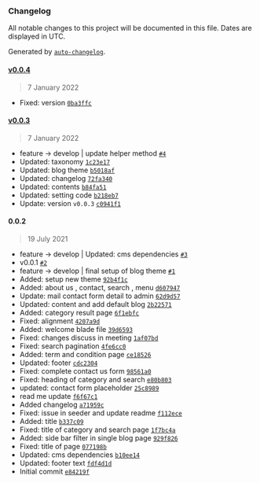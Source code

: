 ### Changelog

All notable changes to this project will be documented in this file. Dates are displayed in UTC.

Generated by [`auto-changelog`](https://github.com/CookPete/auto-changelog).

#### [v0.0.4](https://github.com/webreinvent/vaahcms-theme-bulma/compare/v0.0.3...v0.0.4)

> 7 January 2022

- Fixed: version [`0ba3ffc`](https://github.com/webreinvent/vaahcms-theme-bulma/commit/0ba3ffc9e38b6461525eea7ae7a776c95a2f5285)

#### [v0.0.3](https://github.com/webreinvent/vaahcms-theme-bulma/compare/0.0.2...v0.0.3)

> 7 January 2022

- feature -&gt; develop | update helper method [`#4`](https://github.com/webreinvent/vaahcms-theme-bulma/pull/4)
- Updated: taxonomy [`1c23e17`](https://github.com/webreinvent/vaahcms-theme-bulma/commit/1c23e1768c4af95d14b559038bc75b7cf919ac8e)
- Updated: blog theme  [`b5018af`](https://github.com/webreinvent/vaahcms-theme-bulma/commit/b5018afcdebe4fe6ec767a4ccfc7793f40f161e1)
- Updated: changelog [`72fa340`](https://github.com/webreinvent/vaahcms-theme-bulma/commit/72fa3408579af5ca65e5bd0b59f29c58464c39d7)
- Updated: contents [`b84fa51`](https://github.com/webreinvent/vaahcms-theme-bulma/commit/b84fa51b156400b0ea802f1354c81ff37052a1da)
- Updated: setting code [`b218eb7`](https://github.com/webreinvent/vaahcms-theme-bulma/commit/b218eb76c77ba6577b2658ba8e6c19c4d655efbc)
- Update: version `v0.0.3` [`c0941f1`](https://github.com/webreinvent/vaahcms-theme-bulma/commit/c0941f1526df8eba7d6f63eeaf5460c429095ec5)

#### 0.0.2

> 19 July 2021

- feature -&gt; develop | Updated: cms dependencies [`#3`](https://github.com/webreinvent/vaahcms-theme-bulma/pull/3)
- v0.0.1 [`#2`](https://github.com/webreinvent/vaahcms-theme-bulma/pull/2)
- feature -&gt; develop | final setup of blog theme [`#1`](https://github.com/webreinvent/vaahcms-theme-bulma/pull/1)
- Added: setup new theme [`92b4f1c`](https://github.com/webreinvent/vaahcms-theme-bulma/commit/92b4f1c2f56dd8f0a7c565d73b09e5935eb5a3ba)
- Added: about us , contact, search , menu  [`d607947`](https://github.com/webreinvent/vaahcms-theme-bulma/commit/d60794753e784710b02938878b09a2c35f856139)
- Update: mail contact form detail to admin [`62d9d57`](https://github.com/webreinvent/vaahcms-theme-bulma/commit/62d9d572395c8975c19fcdf2ace8c88883a9a8cb)
- Updated: content and add default blog [`2b22571`](https://github.com/webreinvent/vaahcms-theme-bulma/commit/2b22571afeb0fb7c1adf649f33c18564ab41d60c)
- Added: category result page [`6f1ebfc`](https://github.com/webreinvent/vaahcms-theme-bulma/commit/6f1ebfc92b929390d8378b90da310a12d2ee50ee)
- Fixed: alignment  [`4207a9d`](https://github.com/webreinvent/vaahcms-theme-bulma/commit/4207a9dcb2e95c32fae3a61beec191f33f713a93)
- Added: welcome blade file [`39d6593`](https://github.com/webreinvent/vaahcms-theme-bulma/commit/39d6593c06a2c5bd96309812a77446aeaa6c066c)
- Fixed: changes discuss in meeting [`1af07bd`](https://github.com/webreinvent/vaahcms-theme-bulma/commit/1af07bdb24cd5ab307134b2d9c48873cdd49adc0)
- Fixed: search pagination [`4fe6cc0`](https://github.com/webreinvent/vaahcms-theme-bulma/commit/4fe6cc041c3e496c81e8d3a142627457e7ac44b7)
- Added: term and condition page  [`ce18526`](https://github.com/webreinvent/vaahcms-theme-bulma/commit/ce18526ef9955deafa2cf06454bbe010fe27fc20)
- Updated: footer  [`cdc2304`](https://github.com/webreinvent/vaahcms-theme-bulma/commit/cdc2304de3d27c4d4486028fb337ed61d16db672)
- Fixed: complete contact us form [`98561a0`](https://github.com/webreinvent/vaahcms-theme-bulma/commit/98561a0043e169676d2bf1340ac364847da706d1)
- Fixed: heading of category and search [`e80b803`](https://github.com/webreinvent/vaahcms-theme-bulma/commit/e80b80393f9936b9a2e6113632799cf9dae70835)
- updated: contact form placeholder [`25c8989`](https://github.com/webreinvent/vaahcms-theme-bulma/commit/25c898908139ea3ab8a66782c2a759aae2c96455)
- read me update  [`f6f67c1`](https://github.com/webreinvent/vaahcms-theme-bulma/commit/f6f67c1cfe789878a304edd3cb0fd0ae8473ffc9)
- Added changelog [`a71959c`](https://github.com/webreinvent/vaahcms-theme-bulma/commit/a71959c3aec3e0866ffa02079cd65b69f910a893)
- Fixed: issue in seeder and update readme [`f112ece`](https://github.com/webreinvent/vaahcms-theme-bulma/commit/f112ece350e6927f87f325ee297e098a3db6130b)
- Added: title [`b337c09`](https://github.com/webreinvent/vaahcms-theme-bulma/commit/b337c095f4127bc8aa1468cc0177ae96b375d915)
- Fixed: title of category and search page [`1f7bc4a`](https://github.com/webreinvent/vaahcms-theme-bulma/commit/1f7bc4a4ab8f7d71398b1c2c8bfe7bc8a596075f)
- Added: side bar filter in single blog page [`929f826`](https://github.com/webreinvent/vaahcms-theme-bulma/commit/929f82697e0b0dc761dd596abc9705f105fb4789)
- Fixed: title of page [`077198b`](https://github.com/webreinvent/vaahcms-theme-bulma/commit/077198b8d418a0630a2e2e2bd49f9665311cd91d)
- Updated: cms dependencies [`b10ee14`](https://github.com/webreinvent/vaahcms-theme-bulma/commit/b10ee14e8beb50121e63097134f15a66abce92dd)
- Updated: footer text [`fdf4d1d`](https://github.com/webreinvent/vaahcms-theme-bulma/commit/fdf4d1df2882023072494833a6d697b2a5eef17a)
- Initial commit [`e84219f`](https://github.com/webreinvent/vaahcms-theme-bulma/commit/e84219f17090810e6b9b2f4ffd2541b503556691)
